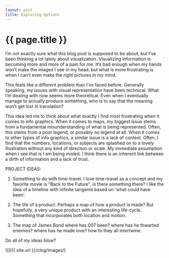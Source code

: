 ```yaml
---
layout: post
title: Exploring Options
---
```


{{ page.title }}
================

<p class="meta">

I’m not exactly sure what this blog post is supposed to be about, but I’ve been thinking a lot lately about visualization. Visualizing information is becoming more and more of a pain for me. It’s bad enough when my hands won’t make the images I see in my head, but what is more frustrating is when I can’t even make the right pictures in my mind. 

This feels like a different problem than I’ve faced before. Generally speaking, my issues with visual representation have been technical. What I’m dealing with now seems more theoretical. Even when I eventually manage to actually produce something, who is to say that the meaning won’t get lost in translation?

This idea led me to think about what exactly I find most frustrating when it comes to info graphics.  When it comes to maps, my biggest issue stems from a fundamental misunderstanding of what is being represented. Often, this stems from a poor legend, or possibly no legend at all. When it comes to other types of info graphics, a similar issue is a lack of context. Often, I find that the numbers, locations, or subjects are splashed on to a lovely illustration without any kind of direction or scale. My immediate assumption when I see that is I am being misled. I think there is an inherent link between a dirth of information and a lack of trust. 




PROJECT IDEAS:

1) Something to do with time-travel. 
	I love time-travel as a concept and my favorite movie is "Back to the Future", is there something there? I like the idea of a timeline with infinite tangents based on 'what could have been'.

2) The life of a product.
	Perhaps a map of how a product is made? But hopefully, a very unique product with an interesting life-cycle. Something that incorporates both location and motion.

3) The map of James Bond
	where has 007 been? where has he thwarted enemies? where has he made love? how to they all intertwine.


Do all of my ideas blow?


![]({{ site.url }}/clog/images/)

